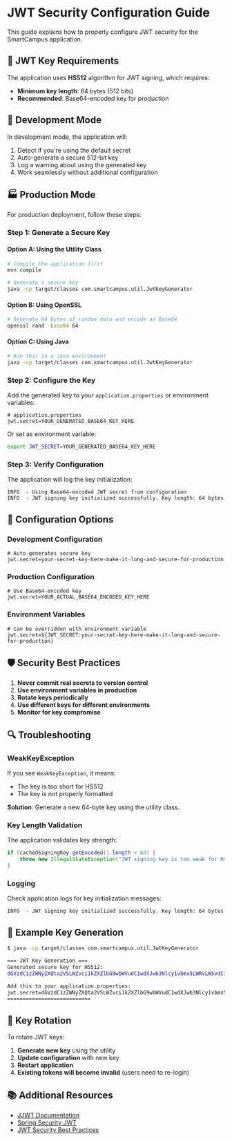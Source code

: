 # JWT Security Configuration Guide

This guide explains how to properly configure JWT security for the SmartCampus application.

## 🔐 JWT Key Requirements

The application uses **HS512** algorithm for JWT signing, which requires:
- **Minimum key length**: 64 bytes (512 bits)
- **Recommended**: Base64-encoded key for production

## 🚀 Development Mode

In development mode, the application will:
1. Detect if you're using the default secret
2. Auto-generate a secure 512-bit key
3. Log a warning about using the generated key
4. Work seamlessly without additional configuration

## 🏭 Production Mode

For production deployment, follow these steps:

### Step 1: Generate a Secure Key

#### Option A: Using the Utility Class
```bash
# Compile the application first
mvn compile

# Generate a secure key
java -cp target/classes com.smartcampus.util.JwtKeyGenerator
```

#### Option B: Using OpenSSL
```bash
# Generate 64 bytes of random data and encode as Base64
openssl rand -base64 64
```

#### Option C: Using Java
```bash
# Run this in a Java environment
java -cp target/classes com.smartcampus.util.JwtKeyGenerator
```

### Step 2: Configure the Key

Add the generated key to your `application.properties` or environment variables:

```properties
# application.properties
jwt.secret=YOUR_GENERATED_BASE64_KEY_HERE
```

Or set as environment variable:
```bash
export JWT_SECRET=YOUR_GENERATED_BASE64_KEY_HERE
```

### Step 3: Verify Configuration

The application will log the key initialization:
```
INFO  - Using Base64-encoded JWT secret from configuration
INFO  - JWT signing key initialized successfully. Key length: 64 bytes
```

## 🔧 Configuration Options

### Development Configuration
```properties
# Auto-generates secure key
jwt.secret=your-secret-key-here-make-it-long-and-secure-for-production
```

### Production Configuration
```properties
# Use Base64-encoded key
jwt.secret=YOUR_ACTUAL_BASE64_ENCODED_KEY_HERE
```

### Environment Variables
```properties
# Can be overridden with environment variable
jwt.secret=${JWT_SECRET:your-secret-key-here-make-it-long-and-secure-for-production}
```

## 🛡️ Security Best Practices

1. **Never commit real secrets to version control**
2. **Use environment variables in production**
3. **Rotate keys periodically**
4. **Use different keys for different environments**
5. **Monitor for key compromise**

## 🔍 Troubleshooting

### WeakKeyException
If you see `WeakKeyException`, it means:
- The key is too short for HS512
- The key is not properly formatted

**Solution**: Generate a new 64-byte key using the utility class.

### Key Length Validation
The application validates key strength:
```java
if (cachedSigningKey.getEncoded().length < 64) {
    throw new IllegalStateException("JWT signing key is too weak for HS512 algorithm");
}
```

### Logging
Check application logs for key initialization messages:
```
INFO  - JWT signing key initialized successfully. Key length: 64 bytes
```

## 📝 Example Key Generation

```bash
$ java -cp target/classes com.smartcampus.util.JwtKeyGenerator

=== JWT Key Generation ===
Generated secure key for HS512:
dGVzdC1zZWNyZXQta2V5LWZvci1kZXZlbG9wbWVudC1wdXJwb3Nlcy1vbmx5LWRvLW5vdC11c2UtaW4tcHJvZHVjdGlvbg==

Add this to your application.properties:
jwt.secret=dGVzdC1zZWNyZXQta2V5LWZvci1kZXZlbG9wbWVudC1wdXJwb3Nlcy1vbmx5LWRvLW5vdC11c2UtaW4tcHJvZHVjdGlvbg==
===========================
```

## 🔄 Key Rotation

To rotate JWT keys:

1. **Generate new key** using the utility
2. **Update configuration** with new key
3. **Restart application**
4. **Existing tokens will become invalid** (users need to re-login)

## 📚 Additional Resources

- [JJWT Documentation](https://github.com/jwtk/jjwt)
- [Spring Security JWT](https://docs.spring.io/spring-security/reference/servlet/authentication/jwt.html)
- [JWT Security Best Practices](https://auth0.com/blog/a-look-at-the-latest-draft-for-jwt-bcp/) 